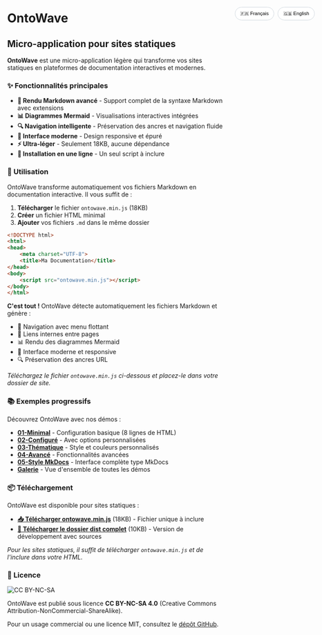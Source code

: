 # OntoWave

<div id="lang-fr" class="lang-content">

## Micro-application pour sites statiques

**OntoWave** est une micro-application légère qui transforme vos sites statiques en plateformes de documentation interactives et modernes.

### ✨ Fonctionnalités principales

- **📝 Rendu Markdown avancé** - Support complet de la syntaxe Markdown avec extensions
- **📊 Diagrammes Mermaid** - Visualisations interactives intégrées
- **🔍 Navigation intelligente** - Préservation des ancres et navigation fluide
- **🎨 Interface moderne** - Design responsive et épuré
- **⚡ Ultra-léger** - Seulement 18KB, aucune dépendance
- **🚀 Installation en une ligne** - Un seul script à inclure

### 🎯 Utilisation

OntoWave transforme automatiquement vos fichiers Markdown en documentation interactive. Il vous suffit de :

1. **Télécharger** le fichier `ontowave.min.js` (18KB)
2. **Créer** un fichier HTML minimal
3. **Ajouter** vos fichiers `.md` dans le même dossier

```html
<!DOCTYPE html>
<html>
<head>
    <meta charset="UTF-8">
    <title>Ma Documentation</title>
</head>
<body>
    <script src="ontowave.min.js"></script>
</body>
</html>
```

**C'est tout !** OntoWave détecte automatiquement les fichiers Markdown et génère :
- 📝 Navigation avec menu flottant
- 🔗 Liens internes entre pages  
- 📊 Rendu des diagrammes Mermaid
- 🎨 Interface moderne et responsive
- 🔍 Préservation des ancres URL

*Téléchargez le fichier `ontowave.min.js` ci-dessous et placez-le dans votre dossier de site.*

### 📚 Exemples progressifs

Découvrez OntoWave avec nos démos :

- [**01-Minimal**](01-minimal.html) - Configuration basique (8 lignes de HTML)
- [**02-Configuré**](02-basic-config.html) - Avec options personnalisées
- [**03-Thématique**](03-dark-theme.html) - Style et couleurs personnalisés
- [**04-Avancé**](04-advanced-config.html) - Fonctionnalités avancées
- [**05-Style MkDocs**](05-mkdocs-style.html) - Interface complète type MkDocs
- [**Galerie**](gallery.html) - Vue d'ensemble de toutes les démos

### 📦 Téléchargement

OntoWave est disponible pour sites statiques :

- **[📥 Télécharger ontowave.min.js](ontowave.min.js)** (18KB) - Fichier unique à inclure
- **[📁 Télécharger le dossier dist complet](dist.tar.gz)** (10KB) - Version de développement avec sources

*Pour les sites statiques, il suffit de télécharger `ontowave.min.js` et de l'inclure dans votre HTML.*

### 📝 Licence

![CC BY-NC-SA](https://i.creativecommons.org/l/by-nc-sa/4.0/88x31.png)

OntoWave est publié sous licence **CC BY-NC-SA 4.0** (Creative Commons Attribution-NonCommercial-ShareAlike).

Pour un usage commercial ou une licence MIT, consultez le [dépôt GitHub](https://github.com/stephanedenis/OntoWave).

</div>

<div id="lang-en" class="lang-content" style="display: none;">

## Micro-application for static sites

**OntoWave** is a lightweight micro-application that transforms your static sites into interactive and modern documentation platforms.

### ✨ Key Features

- **📝 Advanced Markdown rendering** - Full Markdown syntax support with extensions
- **📊 Mermaid diagrams** - Integrated interactive visualizations
- **🔍 Smart navigation** - Anchor preservation and smooth navigation
- **🎨 Modern interface** - Responsive and clean design
- **⚡ Ultra-lightweight** - Only 18KB, zero dependencies
- **🚀 One-line installation** - Single script include

### 🎯 Usage

OntoWave automatically transforms your Markdown files into interactive documentation. Just:

1. **Download** the `ontowave.min.js` file (18KB)
2. **Create** a minimal HTML file
3. **Add** your `.md` files in the same folder

```html
<!DOCTYPE html>
<html>
<head>
    <meta charset="UTF-8">
    <title>My Documentation</title>
</head>
<body>
    <script src="ontowave.min.js"></script>
</body>
</html>
```

**That's it!** OntoWave automatically detects Markdown files and generates:
- 📝 Navigation with floating menu
- 🔗 Internal links between pages
- 📊 Mermaid diagrams rendering
- 🎨 Modern responsive interface
- 🔍 URL anchor preservation

*Download the `ontowave.min.js` file below and place it in your site folder.*

### 📚 Progressive Examples

Discover OntoWave with our demos:

- [**01-Minimal**](01-minimal.html) - Basic setup (8 lines of HTML)
- [**02-Configured**](02-basic-config.html) - With custom options
- [**03-Themed**](03-dark-theme.html) - Custom styles and colors
- [**04-Advanced**](04-advanced-config.html) - Advanced features
- [**05-MkDocs Style**](05-mkdocs-style.html) - Complete MkDocs-like interface
- [**Gallery**](gallery.html) - Overview of all demos

### 📦 Download

OntoWave is available for static sites:

- **[📥 Download ontowave.min.js](ontowave.min.js)** (18KB) - Single file to include
- **[📁 Download complete dist folder](dist.tar.gz)** (10KB) - Development version with sources

*For static sites, just download `ontowave.min.js` and include it in your HTML.*

### 📝 License

![CC BY-NC-SA](https://i.creativecommons.org/l/by-nc-sa/4.0/88x31.png)

OntoWave is released under **CC BY-NC-SA 4.0** (Creative Commons Attribution-NonCommercial-ShareAlike) license.

For commercial use or MIT license, check the [GitHub repository](https://github.com/stephanedenis/OntoWave).

</div>

<div class="lang-toggle">
    <button onclick="toggleLang('fr')" id="btn-fr">🇫🇷 Français</button>
    <button onclick="toggleLang('en')" id="btn-en">🇬🇧 English</button>
</div>

<style>
.lang-toggle {
    position: fixed;
    top: 80px;
    right: 20px;
    z-index: 999;
    display: flex;
    gap: 8px;
}

.lang-toggle button {
    padding: 8px 12px;
    border: 1px solid #d0d7de;
    border-radius: 20px;
    background: rgba(255, 255, 255, 0.95);
    backdrop-filter: blur(10px);
    cursor: pointer;
    font-size: 0.8em;
    transition: all 0.2s ease;
}

.lang-toggle button:hover {
    background: #f8f9fa;
    transform: translateY(-1px);
}

.lang-toggle button.active {
    background: #0969da;
    color: white;
    border-color: #0969da;
}

.lang-content {
    transition: opacity 0.3s ease;
}
</style>

<script>
// Détection automatique de la langue du navigateur
function detectLanguage() {
    const userLang = navigator.language || navigator.userLanguage;
    return userLang.startsWith('fr') ? 'fr' : 'en';
}

// Fonction pour changer de langue
function toggleLang(lang) {
    // Masquer tous les contenus
    document.querySelectorAll('.lang-content').forEach(el => {
        el.style.display = 'none';
    });
    
    // Afficher le contenu de la langue sélectionnée
    document.getElementById('lang-' + lang).style.display = 'block';
    
    // Mettre à jour les boutons
    document.querySelectorAll('.lang-toggle button').forEach(btn => {
        btn.classList.remove('active');
    });
    document.getElementById('btn-' + lang).classList.add('active');
    
    // Sauvegarder la préférence
    localStorage.setItem('ontowave-lang', lang);
}

// Initialisation au chargement
document.addEventListener('DOMContentLoaded', function() {
    // Récupérer la langue sauvegardée ou détecter automatiquement
    const savedLang = localStorage.getItem('ontowave-lang');
    const lang = savedLang || detectLanguage();
    
    // Appliquer la langue
    toggleLang(lang);
});
</script>
